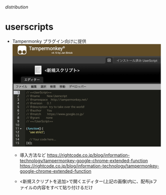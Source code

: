 ###### distribution

# userscripts

- Tampermonky プラグイン向けに提供
  ![画像](./../../.readme/image/tampermonkey-new-script.png)
  - 導入方法など
    https://rightcode.co.jp/blog/information-technology/tampermonkey-google-chrome-extended-function
https://rightcode.co.jp/blog/information-technology/tampermonkey-google-chrome-extended-function

  - <新規スクリプトを追加>で開くエディター(上記の画像)内に、配布jsファイルの内容をすべて貼り付けるだけ
